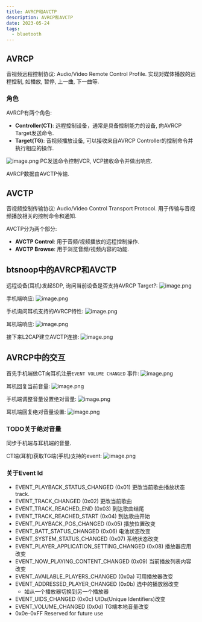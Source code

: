 ```yaml
---
title: AVRCP和AVCTP
description: AVRCP和AVCTP
date: 2023-05-24
tags:
  - bluetooth
---
```


## AVRCP
音视频远程控制协议: Audio/Video Remote Control Profile.
实现对媒体播放的远程控制, 如播放, 暂停, 上一曲, 下一曲等.

### 角色
AVRCP有两个角色:
- **Controller(CT)**: 远程控制设备，通常是具备控制能力的设备, 向AVRCP Target发送命令.
- **Target(TG)**: 音视频播放设备, 可以接收来自AVRCP Controller的控制命令并执行相应的操作.

![image.png](https://cdn.jsdelivr.net/gh/zabbits/cdn@main/picgo/20230525001441.png)
PC发送命令控制VCR, VCP接收命令并做出响应.

AVRCP数据由AVCTP传输.

## AVCTP
音视频控制传输协议: Audio/Video Control Transport Protocol.
用于传输与音视频播放相关的控制命令和通知.

AVCTP分为两个部分:
- **AVCTP Control**: 用于音频/视频播放的远程控制操作.
- **AVCTP Browse**: 用于浏览音频/视频内容的功能.

## btsnoop中的AVRCP和AVCTP
远程设备(耳机)发起SDP, 询问当前设备是否支持AVRCP Target?:
![image.png](https://cdn.jsdelivr.net/gh/zabbits/cdn@main/picgo/20230525003301.png)

手机端响应:
![image.png](https://cdn.jsdelivr.net/gh/zabbits/cdn@main/picgo/20230525003405.png)

手机询问耳机支持的AVRCP特性:
![image.png](https://cdn.jsdelivr.net/gh/zabbits/cdn@main/picgo/20230525003608.png)

耳机端响应:
![image.png](https://cdn.jsdelivr.net/gh/zabbits/cdn@main/picgo/20230525003742.png)

接下来L2CAP建立AVCTP连接:
![image.png](https://cdn.jsdelivr.net/gh/zabbits/cdn@main/picgo/20230525004036.png)


## AVRCP中的交互

首先手机端做CT向耳机注册`EVENT VOLUME CHANGED` 事件:
![image.png](https://cdn.jsdelivr.net/gh/zabbits/cdn@main/picgo/20230529233900.png)

耳机回复当前音量:
![image.png](https://cdn.jsdelivr.net/gh/zabbits/cdn@main/picgo/20230529233957.png)

手机端调整音量设置绝对音量:
![image.png](https://cdn.jsdelivr.net/gh/zabbits/cdn@main/picgo/20230529234054.png)

耳机端回复绝对音量设置:
![image.png](https://cdn.jsdelivr.net/gh/zabbits/cdn@main/picgo/20230529234134.png)

### TODO关于绝对音量
同步手机端与耳机端的音量.


CT端(耳机)获取TG端(手机)支持的event:
![image.png](https://cdn.jsdelivr.net/gh/zabbits/cdn@main/picgo/20230528233407.png)

### 关于Event Id
- EVENT_PLAYBACK_STATUS_CHANGED (0x01) 更改当前歌曲播放状态
track.
- EVENT_TRACK_CHANGED (0x02) 更改当前歌曲
- EVENT_TRACK_REACHED_END (0x03) 到达歌曲结尾
- EVENT_TRACK_REACHED_START (0x04) 到达歌曲开始
- EVENT_PLAYBACK_POS_CHANGED (0x05) 播放位置改变
- EVENT_BATT_STATUS_CHANGED (0x06) 电池状态改变
- EVENT_SYSTEM_STATUS_CHANGED (0x07) 系统状态改变
- EVENT_PLAYER_APPLICATION_SETTING_CHANGED (0x08) 播放器应用改变
- EVENT_NOW_PLAYING_CONTENT_CHANGED (0x09) 当前播放列表内容改变
- EVENT_AVAILABLE_PLAYERS_CHANGED (0x0a) 可用播放器改变
- EVENT_ADDRESSED_PLAYER_CHANGED (0x0b) 选中的播放器改变
  - 如从一个播放器切换到另一个播放器
- EVENT_UIDS_CHANGED (0x0c) UIDs(Unique Identifiers)改变
- EVENT_VOLUME_CHANGED (0x0d) TG端本地音量改变
- 0x0e-0xFF Reserved for future use
